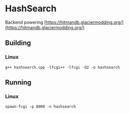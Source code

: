 # HashSearch
Backend powering [https://hitmandb.glaciermodding.org/](https://hitmandb.glaciermodding.org/)

## Building

### Linux
`g++ hashsearch.cpp -lfcgi++ -lfcgi -O2 -o hashsearch`

## Running

### Linux
`spawn-fcgi -p 8000 -n hashsearch`
